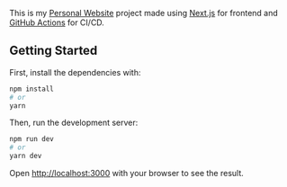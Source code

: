 This is my [Personal Website](https://oragazzo.com/) project made using [Next.js](https://nextjs.org/) for frontend and [GitHub Actions](https://docs.github.com/pt/actions) for CI/CD.

## Getting Started

First, install the dependencies with:

```bash
npm install
# or
yarn
```

Then, run the development server:

```bash
npm run dev
# or
yarn dev
```

Open [http://localhost:3000](http://localhost:3000) with your browser to see the result.
